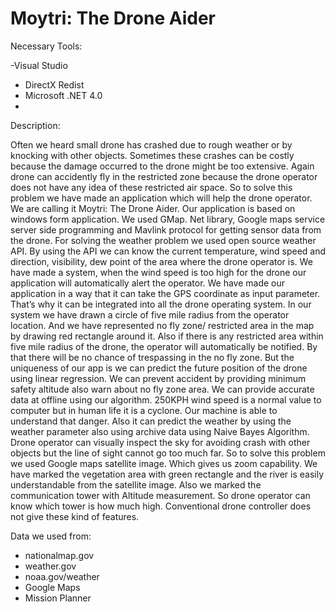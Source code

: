Moytri: The Drone Aider
=======================


Necessary Tools:

-Visual Studio
- DirectX Redist
- Microsoft .NET 4.0
- 

Description:

Often we heard small drone has crashed due to rough weather or by knocking with other objects. Sometimes these crashes can be costly because the damage occurred to the drone might be too extensive. Again drone can accidently fly in the restricted zone because the drone operator does not have any idea of these restricted air space. So to solve this problem we have made an application which will help the drone operator. We are calling it Moytri: The Drone Aider.
Our application is based on windows form application. We used GMap. Net library, Google maps service server side programming and Mavlink protocol for getting sensor data from the drone. For solving the weather problem we used open source weather API. By using the API we can know the current temperature, wind speed and direction, visibility, dew point of the area where the drone operator is. We have made a system, when the wind speed is too high for the drone our application will automatically alert the operator.
We have made our application in a way that it can take the GPS coordinate as input parameter. That’s why it can be integrated into all the drone operating system. In our system we have drawn a circle of five mile radius from the operator location. And we have represented no fly zone/ restricted area in the map by drawing red rectangle around it. Also if there is any restricted area within five mile radius of the drone, the operator will automatically be notified. By that there will be no chance of trespassing in the no fly zone.
But the uniqueness of our app is we can predict the future position of the drone using linear regression. We can prevent accident by providing minimum safety altitude also warn about no fly zone area. We can provide accurate data at offline using our algorithm. 250KPH wind speed is a normal value to computer but in human life it is a cyclone. Our machine is able to understand that danger. Also it can predict the weather by using the weather parameter also using archive data using Naive Bayes Algorithm.
Drone operator can visually inspect the sky for avoiding crash with other objects but the line of sight cannot go too much far. So to solve this problem we used Google maps satellite image. Which gives us zoom capability. We have marked the vegetation area with green rectangle and the river is easily understandable from the satellite image. Also we marked the communication tower with Altitude measurement. So drone operator can know which tower is how much high.
Conventional drone controller does not give these kind of features.


Data we used from: 
- nationalmap.gov
- weather.gov
- noaa.gov/weather
- Google Maps
- Mission Planner

